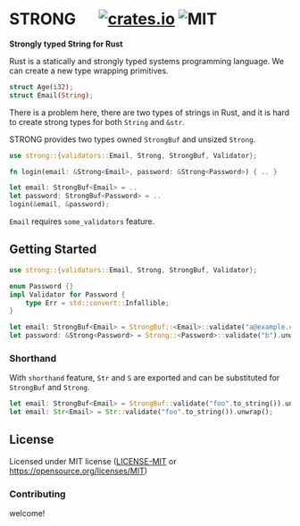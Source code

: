 # STRONG &emsp; [![crates.io](https://img.shields.io/crates/v/strong)](https://crates.io/crates/strong) ![MIT](https://img.shields.io/crates/l/strong)
<p><strong>Strongly typed String for Rust</strong></p>

Rust is a statically and strongly typed systems programming language.  We can create a new type wrapping primitives.
```rust
struct Age(i32);
struct Email(String);
```
There is a problem here, there are two types of strings in Rust, and it is hard to create strong types for both `String` and `&str`.

STRONG provides two types owned `StrongBuf` and unsized `Strong`.
```rust
use strong::{validators::Email, Strong, StrongBuf, Validator};

fn login(email: &Strong<Email>, password: &Strong<Password>) { .. }

let email: StrongBuf<Email> = ..
let password: StrongBuf<Password> = ..
login(&email, &password);
```
`Email` requires `some_validators` feature.

## Getting Started
```rust
use strong::{validators::Email, Strong, StrongBuf, Validator};

enum Password {}
impl Validator for Password {
    type Err = std::convert::Infallible;
}

let email: StrongBuf<Email> = StrongBuf::<Email>::validate("a@example.com".into()).unwrap();
let password: &Strong<Password> = Strong::<Password>::validate("b").unwrap();
```

### Shorthand
With `shorthand` feature, `Str` and `S` are exported and can be substituted for `StrongBuf` and `Strong`.
```rust
let email: StrongBuf<Email> = StrongBuf::validate("foo".to_string()).unwrap();
let email: Str<Email> = Str::validate("foo".to_string()).unwrap();
```

## License
Licensed under MIT license ([LICENSE-MIT](LICENSE) or https://opensource.org/licenses/MIT)

### Contributing
welcome!
